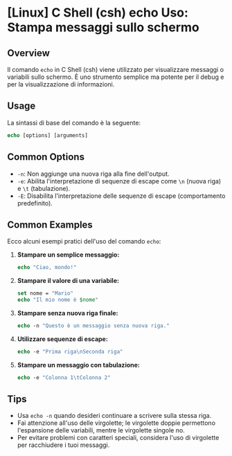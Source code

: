 # [Linux] C Shell (csh) echo Uso: Stampa messaggi sullo schermo

## Overview
Il comando `echo` in C Shell (csh) viene utilizzato per visualizzare messaggi o variabili sullo schermo. È uno strumento semplice ma potente per il debug e per la visualizzazione di informazioni.

## Usage
La sintassi di base del comando è la seguente:

```csh
echo [options] [arguments]
```

## Common Options
- `-n`: Non aggiunge una nuova riga alla fine dell'output.
- `-e`: Abilita l'interpretazione di sequenze di escape come `\n` (nuova riga) e `\t` (tabulazione).
- `-E`: Disabilita l'interpretazione delle sequenze di escape (comportamento predefinito).

## Common Examples
Ecco alcuni esempi pratici dell'uso del comando `echo`:

1. **Stampare un semplice messaggio:**
   ```csh
   echo "Ciao, mondo!"
   ```

2. **Stampare il valore di una variabile:**
   ```csh
   set nome = "Mario"
   echo "Il mio nome è $nome"
   ```

3. **Stampare senza nuova riga finale:**
   ```csh
   echo -n "Questo è un messaggio senza nuova riga."
   ```

4. **Utilizzare sequenze di escape:**
   ```csh
   echo -e "Prima riga\nSeconda riga"
   ```

5. **Stampare un messaggio con tabulazione:**
   ```csh
   echo -e "Colonna 1\tColonna 2"
   ```

## Tips
- Usa `echo -n` quando desideri continuare a scrivere sulla stessa riga.
- Fai attenzione all'uso delle virgolette; le virgolette doppie permettono l'espansione delle variabili, mentre le virgolette singole no.
- Per evitare problemi con caratteri speciali, considera l'uso di virgolette per racchiudere i tuoi messaggi.